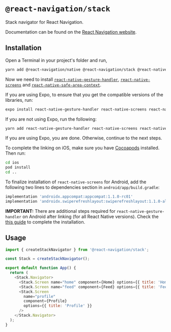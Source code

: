 # `@react-navigation/stack`

Stack navigator for React Navigation.

Documentation can be found on the [React Navigation website](https://reactnavigation.org/docs/en/next/stack-navigator.html).

## Installation

Open a Terminal in your project's folder and run,

```sh
yarn add @react-navigation/native @react-navigation/stack @react-native-community/masked-view
```

Now we need to install [`react-native-gesture-handler`](https://github.com/kmagiera/react-native-gesture-handler), [`react-native-screens`](https://github.com/kmagiera/react-native-screens) and [`react-native-safe-area-context`](https://github.com/th3rdwave/react-native-safe-area-context).

If you are using Expo, to ensure that you get the compatible versions of the libraries, run:

```sh
expo install react-native-gesture-handler react-native-screens react-native-safe-area-context
```

If you are not using Expo, run the following:

```sh
yarn add react-native-gesture-handler react-native-screens react-native-safe-area-context
```

If you are using Expo, you are done. Otherwise, continue to the next steps.

To complete the linking on iOS, make sure you have [Cocoapods](https://cocoapods.org/) installed. Then run:

```sh
cd ios
pod install
cd ..
```

To finalize installation of `react-native-screens` for Android, add the following two lines to dependencies section in `android/app/build.gradle`:

```gradle
implementation 'androidx.appcompat:appcompat:1.1.0-rc01'
implementation 'androidx.swiperefreshlayout:swiperefreshlayout:1.1.0-alpha02'
```

**IMPORTANT:** There are additional steps required for `react-native-gesture-handler` on Android after linking (for all React Native versions). Check the [this guide](https://kmagiera.github.io/react-native-gesture-handler/docs/getting-started.html) to complete the installation.

## Usage

```js
import { createStackNavigator } from '@react-navigation/stack';

const Stack = createStackNavigator();

export default function App() {
  return (
    <Stack.Navigator>
      <Stack.Screen name="home" component={Home} options={{ title: 'Home' }} />
      <Stack.Screen name="feed" component={Feed} options={{ title: 'Feed' }} />
      <Stack.Screen
        name="profile"
        component={Profile}
        options={{ title: 'Profile' }}
      />
    </Stack.Navigator>
  );
}
```
